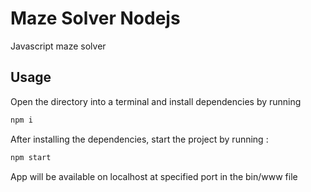 # Maze Solver Nodejs

Javascript maze solver
## Usage

Open the directory into a terminal and install dependencies by running 

```sh
npm i
```

After installing the dependencies, start the project by running :

```sh
npm start
```

App will be available on localhost at specified port in the bin/www file